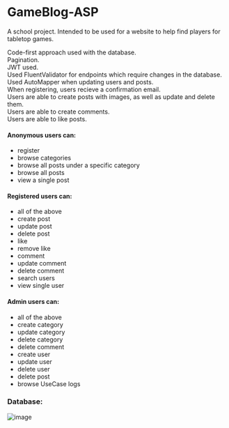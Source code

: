 # GameBlog-ASP
 
A school project. Intended to be used for a website to help find players for tabletop games.  

Code-first approach used with the database.  
Pagination.  
JWT used.  
Used FluentValidator for endpoints which require changes in the database.  
Used AutoMapper when updating users and posts.  
When registering, users recieve a confirmation email.  
Users are able to create posts with images, as well as update and delete them.  
Users are able to create comments.  
Users are able to like posts.  

#### Anonymous users can: ####
- register
- browse categories
- browse all posts under a specific category
- browse all posts
- view a single post  

#### Registered users can: ####
- all of the above
- create post
- update post
- delete post
- like
- remove like
- comment
- update comment
- delete comment
- search users
- view single user

#### Admin users can: ####
- all of the above
- create category
- update category
- delete category
- delete comment
- create user
- update user
- delete user
- delete post
- browse UseCase logs

### Database: ###

![image](https://user-images.githubusercontent.com/51056981/220648767-80a86992-0ebe-465a-8a58-442d14396782.png)
